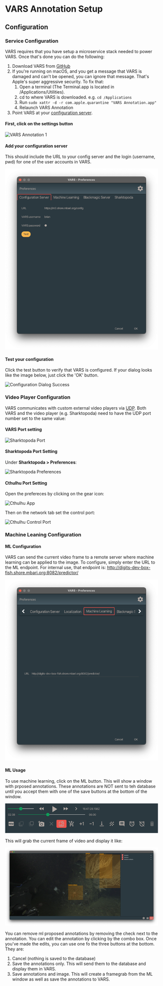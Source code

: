 # VARS Annotation Setup

## Configuration

### Service Configuration

VARS requires that you have setup a microservice stack needed to power VARS. Once that's done you can do the following:

1. Download VARS from [GitHub](https://github.com/mbari-media-management/vars-annotation/releases)
2. If you're running on macOS, and you get a message that VARS is damaged and can't be opened, you can ignore that message. That's Apple's super aggressive security. To fix that:
    1. Open a terminal (The Terminal.app is located in /Applications/Utilities).
    2. cd to where VARS is downloaded. e.g. `cd /Applications`
    3. Run `sudo xattr -d -r com.apple.quarantine "VARS Annotation.app"`
    4. Relaunch VARS Annotation
3. Point VARS at your [configuration server](https://github.com/mbari-media-management/raziel).

#### First, click on the settings button

![VARS Annotation 1](assets/images/VARSAnnotation1.jpeg)

#### Add your configuration server

This should include the URL to your config server and the login (username, pwd) for one of the user accounts in VARS.

![Configuration Dialog](assets/images/ConfigServerDialog.png)

#### Test your configuration

Click the test button to verify that VARS is configured. If your dialog looks like the image below, just click the 'OK' button.

![Configuration Dialog Success](assets/images/ConfigServerDialogSuccess.png)

### Video Player Configuration

VARS communicates with custom external video players via [UDP](https://en.wikipedia.org/wiki/User_Datagram_Protocol). Both VARS and the video player (e.g. Sharktopoda) need to have the UDP port number set to the same value:

#### VARS Port setting

![Sharktopoda Port](assets/images/SharktopodaDialogPort.jpeg)

#### Sharktopoda Port Setting

Under __Sharktopoda > Preferences__:

![Sharktopoda Preferences](assets/images/SharktopodaPrefs.png)

#### Cthulhu Port Setting

Open the prefereces by clicking on the gear icon:

![Cthulhu App](assets/images/CthulhuControlsPrefs.jpeg)

Then on the network tab set the control port:

![Cthulhu Control Port](assets/images/CthulhuPrefsNetworkPort.jpeg)

### Machine Leaning Configuration

#### ML Configuration

VARS can send the current video frame to a remote server where machine learning can be applied to the image. To configure, simply enter the URL to the ML endpoint. For internal use, that endpoint is: <http://digits-dev-box-fish.shore.mbari.org:8082/predictor/>

![Machine Learning Endpoint](assets/images/MachineLearningConfiguration.png)

#### ML Usage

To use machine learning, click on the ML button. This will show a window with prposed annotations. These annotations are NOT sent to teh database until you accept them with one of the save buttons at the bottom of the window.

![Machine Learning Button](assets/images/MachineLearningButton.png)

This will grab the current frame of video and display it like:

![Machine Learning Window](assets/images/MLDisplay.png)

You can remove ml proposed annotations by removing the check next to the annotation. You can edit the annotation by clicking by the combo box. Once you've made the edits, you can use one fo the three buttons at the bottom. They are:

1. Cancel (nothing is saved to the database)
2. Save the annotations only. This will send them to the database and display them in VARS.
3. Save annotations and image. This will create a framegrab from the ML window as well as save the annotations to VARS.


